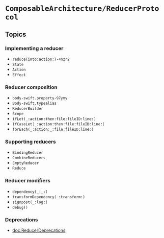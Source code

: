 # ``ComposableArchitecture/ReducerProtocol``

## Topics

### Implementing a reducer

- ``reduce(into:action:)-4nzr2``
- ``State``
- ``Action``
- ``Effect``

### Reducer composition

- ``body-swift.property-97ymy``
- ``Body-swift.typealias``
- ``ReducerBuilder``
- ``Scope``
- ``ifLet(_:action:then:file:fileID:line:)``
- ``ifCaseLet(_:action:then:file:fileID:line:)``
- ``forEach(_:action:_:file:fileID:line:)``

### Supporting reducers

- ``BindingReducer``
- ``CombineReducers``
- ``EmptyReducer``
- ``Reduce``

### Reducer modifiers

- ``dependency(_:_:)``
- ``transformDependency(_:transform:)``
- ``signpost(_:log:)``
- ``debug()``

### Deprecations

- <doc:ReducerDeprecations>
